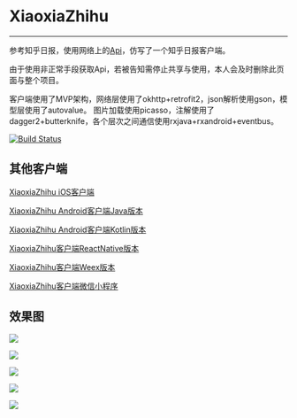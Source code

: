 # XiaoxiaZhihu

---

参考知乎日报，使用网络上的[Api](https://github.com/izzyleung/ZhihuDailyPurify/wiki/%E7%9F%A5%E4%B9%8E%E6%97%A5%E6%8A%A5-API-%E5%88%86%E6%9E%90)，仿写了一个知乎日报客户端。

由于使用非正常手段获取Api，若被告知需停止共享与使用，本人会及时删除此页面与整个项目。

客户端使用了MVP架构，网络层使用了okhttp+retrofit2，json解析使用gson，模型层使用了autovalue。
图片加载使用picasso，注解使用了dagger2+butterknife，各个层次之间通信使用rxjava+rxandroid+eventbus。

[![Build Status](https://travis-ci.org/LiushuiXiaoxia/XiaoxiaZhihu.svg?branch=master)](https://travis-ci.org/LiushuiXiaoxia/XiaoxiaZhihu)

## 其他客户端

[XiaoxiaZhihu iOS客户端](https://github.com/LiushuiXiaoxia/XiaoxiaZhihu_iOS)

[XiaoxiaZhihu Android客户端Java版本](https://github.com/LiushuiXiaoxia/XiaoxiaZhihu)

[XiaoxiaZhihu Android客户端Kotlin版本](https://github.com/LiushuiXiaoxia/XiaoxiaZhihu_Kotlin)

[XiaoxiaZhihu客户端ReactNative版本](https://github.com/LiushuiXiaoxia/XiaoxiaZhihuRN)

[XiaoxiaZhihu客户端Weex版本](https://github.com/LiushuiXiaoxia/XiaoxiaZhihuWeex)

[XiaoxiaZhihu客户端微信小程序](https://github.com/LiushuiXiaoxia/XiaoxiazhihuWx)

## 效果图

![](doc/1.png)

![](doc/2.png)

![](doc/3.png)

![](doc/4.png)

![](doc/5.png)
